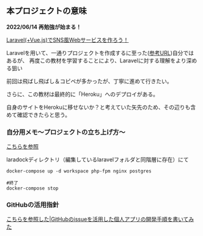 ## 本プロジェクトの意味


**2022/06/14 再勉強が始まる！**

[Laravel(+Vue.js)でSNS風Webサービスを作ろう！](https://www.techpit.jp/courses/11)

Laravelを用いて、一通りプロジェクトを作成するに至った([参考URL](https://tugi-ichi.com))自分ではあるが、
再度この教材を学習することにより、Laravelに対する理解をより深める狙い

前回は飛ばし飛ばし＆コピペが多かったが、丁寧に進めて行きたい。

さらに、この教材は最終的に「Heroku」へのデプロイがある。

自身のサイトをHerokuに移せないか？と考えていた矢先のため、その辺りも含めて確認できたらと思う。


### 自分用メモ〜プロジェクトの立ち上げ方〜

[こちらを参照](https://www.techpit.jp/courses/11/curriculums/12/sections/103/parts/356)

laradockディレクトリ（編集しているlaravelフォルダと同階層に存在）にて
```
docker-compose up -d workspace php-fpm nginx postgres
```
```
#終了
docker-compose stop
```


### GitHubの活用指針

[こちらを参照した|GitHubのissueを活用した個人アプリの開発手順を書いてみた](https://qiita.com/tkmd35/items/9612c03dc60b1c516969)